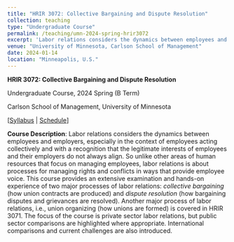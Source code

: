 ```yaml
---
title: "HRIR 3072: Collective Bargaining and Dispute Resolution"
collection: teaching
type: "Undergraduate Course"
permalink: /teaching/umn-2024-spring-hrir3072
excerpt: 'Labor relations considers the dynamics between employees and employers, especially in the context of employees acting collectively and with a recognition that the legitimate interests of employees and their employers do not always align. This course provides an extensive examination and hands-on experience of two major processes of labor relations: <i>collective bargaining</i> (how union contracts are produced) and <i>dispute resolution<i> (how bargaining disputes and grievances are resolved). Another major process of labor relations, i.e., union organizing (how unions are formed) is covered in HRIR 3071. The focus of the course is private sector labor relations, but public sector comparisons are highlighted where appropriate. International comparisons and current challenges are also introduced. &#091;<a href="https://jianxuan-lei.github.io/files/syllabus_hrir_3072.pdf">Syllabus</a> &#124; <a href="https://docs.google.com/document/d/1-mO336XxcLBylkU4qbN2825FewUQv12I6Brr4T1W-w4/edit?usp=sharing">Schedule</a>&#093;'
venue: "University of Minnesota, Carlson School of Management"
date: 2024-01-14
location: "Minneapolis, U.S."
---
```

**HRIR 3072: Collective Bargaining and Dispute Resolution**

Undergraduate Course, 2024 Spring (B Term)

Carlson School of Management, University of Minnesota

\[[Syllabus](https://jianxuan-lei.github.io/files/syllabus_hrir_3072.pdf) &#124; [Schedule](https://docs.google.com/document/d/1-mO336XxcLBylkU4qbN2825FewUQv12I6Brr4T1W-w4/edit?usp=sharing)\]

**Course Description**: Labor relations considers the dynamics between employees and employers, especially in the context of employees acting collectively and with a recognition that the legitimate interests of employees and their employers do not always align. So unlike other areas of human resources that focus on managing employees, labor relations is about processes for managing rights and conflicts in ways that provide employee voice. This course provides an extensive examination and hands-on experience of two major processes of labor relations: *collective bargaining* (how union contracts are produced) and *dispute resolution* (how bargaining disputes and grievances are resolved). Another major process of labor relations, i.e., union organizing (how unions are formed) is covered in HRIR 3071. The focus of the course is private sector labor relations, but public sector comparisons are highlighted where appropriate. International comparisons and current challenges are also introduced.
